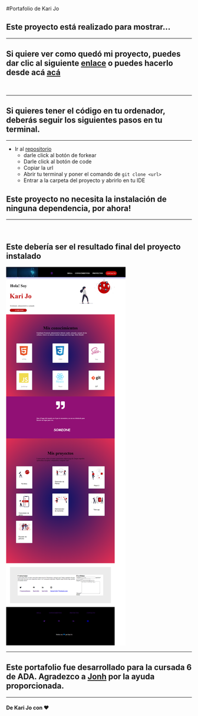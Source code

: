 #Portafolio de Kari Jo

## Este proyecto está realizado para mostrar...

***


## Si quiere ver como quedó mi proyecto, puedes dar clic al siguiente [enlace](https://karijofre.github.io/Portafolio-karijo/) o puedes hacerlo desde acá [acá](https://karijofre.github.io/Portafolio-karijo/)
<br>

***
## Si quieres tener el código en tu ordenador, deberás seguir los siguientes pasos en tu terminal.
***

- Ir al [repositorio](https://github.com/Karijofre/Portafolio-karijo)  
  - darle click al botón de forkear
  - Darle click al botón de code
  - Copiar la url
  - Abrir tu terminal y poner el comando de  ```git clone <url>```
  - Entrar a la carpeta del proyecto y abrirlo en tu IDE

## Este proyecto no necesita la instalación de ninguna dependencia, por ahora!

***

<br>

## Este debería ser el resultado final del proyecto instalado

![imágen](./img/screen.png)

***
## Este portafolio fue desarrollado para la cursada 6 de ADA. Agradezco a [Jonh](https://github.com/Jonhks) por la ayuda proporcionada.

***


#### De Kari Jo con ❤

